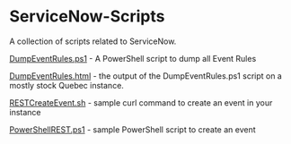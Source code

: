 # ServiceNow-Scripts
A collection of scripts related to ServiceNow.

[DumpEventRules.ps1](./DumpEventRules.ps1) - A PowerShell script to dump all Event Rules

[DumpEventRules.html](./DumpEventRules.html) - the output of the DumpEventRules.ps1 script on a mostly stock Quebec instance.

[RESTCreateEvent.sh](./RESTCreateEvent.sh) - sample curl command to create an event in your instance

[PowerShellREST.ps1](./PowerShellREST.ps1) - sample PowerShell script to create an event
